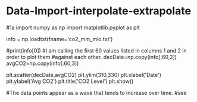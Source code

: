 # Data-Import-interpolate-extrapolate

#1a
import numpy as np
import matplotlib.pyplot as plt 

info = np.loadtxt(fname='co2_mm_mlo.txt')

#print(info[0])
#I am calling the first 60 values listed in columns 1 and 2 in order to plot them 
#against each other.
decDate=np.copy(info[:60,2])
avgCO2=np.copy(info[:60,3])

plt.scatter(decDate,avgCO2)
plt.ylim(310,330)
plt.xlabel('Date')
plt.ylabel('Avg CO2')
plt.title('CO2 Level')
plt.show()

#The data points appear as a wave that tends to increase over time.
#see
